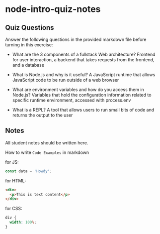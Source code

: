 # node-intro-quiz-notes

## Quiz Questions

Answer the following questions in the provided markdown file before turning in this exercise:

- What are the 3 components of a fullstack Web architecture?
  Frontend for user interaction, a backend that takes requests from the frontend, and a database

- What is Node.js and why is it useful?
  A JavaScript runtime that allows JavaScript code to be run outside of a web browser

- What are environment variables and how do you access them in Node.js?
  Variables that hold the configuration information related to specific runtime environment, accessed with process.env

- What is a REPL?
  A tool that allows users to run small bits of code and returns the output to the user

## Notes

All student notes should be written here.

How to write `Code Examples` in markdown

for JS:

```javascript
const data = 'Howdy';
```

for HTML:

```html
<div>
  <p>This is text content</p>
</div>
```

for CSS:

```css
div {
  width: 100%;
}
```
